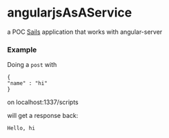 # angularjsAsAService

a POC [Sails](http://sailsjs.org) application that works with angular-server




### Example

Doing a `post` with

```
{
"name" : "hi"
}

``` 

on localhost:1337/scripts

will get a response back:

`Hello, hi`